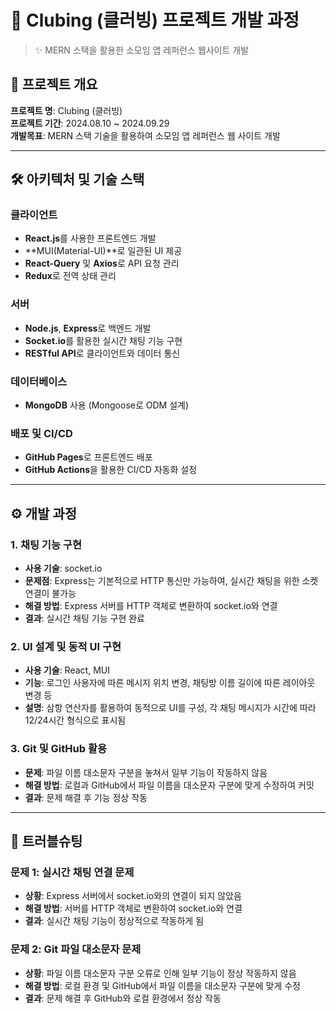 # 📌 Clubing (클러빙) 프로젝트 개발 과정

> ✨ MERN 스택을 활용한 소모임 앱 레퍼런스 웹사이트 개발

## 📖 프로젝트 개요

**프로젝트 명**: Clubing (클러빙)  
**프로젝트 기간**: 2024.08.10 ~ 2024.09.29  
**개발목표**: MERN 스택 기술을 활용하여 소모임 앱 레퍼런스 웹 사이트 개발  

---

## 🛠️ 아키텍처 및 기술 스택

### **클라이언트**  
- **React.js**를 사용한 프론트엔드 개발  
- **MUI(Material-UI)**로 일관된 UI 제공  
- **React-Query** 및 **Axios**로 API 요청 관리  
- **Redux**로 전역 상태 관리  

### **서버**  
- **Node.js**, **Express**로 백엔드 개발  
- **Socket.io**를 활용한 실시간 채팅 기능 구현  
- **RESTful API**로 클라이언트와 데이터 통신  

### **데이터베이스**  
- **MongoDB** 사용 (Mongoose로 ODM 설계)

### **배포 및 CI/CD**  
- **GitHub Pages**로 프론트엔드 배포  
- **GitHub Actions**을 활용한 CI/CD 자동화 설정  

---

## ⚙️ 개발 과정

### 1. **채팅 기능 구현**
- **사용 기술**: socket.io
- **문제점**: Express는 기본적으로 HTTP 통신만 가능하여, 실시간 채팅을 위한 소켓 연결이 불가능
- **해결 방법**: Express 서버를 HTTP 객체로 변환하여 socket.io와 연결
- **결과**: 실시간 채팅 기능 구현 완료

### 2. **UI 설계 및 동적 UI 구현**
- **사용 기술**: React, MUI
- **기능**: 로그인 사용자에 따른 메시지 위치 변경, 채팅방 이름 길이에 따른 레이아웃 변경 등
- **설명**: 삼항 연산자를 활용하여 동적으로 UI를 구성, 각 채팅 메시지가 시간에 따라 12/24시간 형식으로 표시됨

### 3. **Git 및 GitHub 활용**
- **문제**: 파일 이름 대소문자 구분을 놓쳐서 일부 기능이 작동하지 않음
- **해결 방법**: 로컬과 GitHub에서 파일 이름을 대소문자 구분에 맞게 수정하여 커밋
- **결과**: 문제 해결 후 기능 정상 작동

---

## 🔧 트러블슈팅

### **문제 1: 실시간 채팅 연결 문제**
- **상황**: Express 서버에서 socket.io와의 연결이 되지 않았음
- **해결 방법**: 서버를 HTTP 객체로 변환하여 socket.io와 연결
- **결과**: 실시간 채팅 기능이 정상적으로 작동하게 됨

### **문제 2: Git 파일 대소문자 문제**
- **상황**: 파일 이름 대소문자 구분 오류로 인해 일부 기능이 정상 작동하지 않음
- **해결 방법**: 로컬 환경 및 GitHub에서 파일 이름을 대소문자 구분에 맞게 수정
- **결과**: 문제 해결 후 GitHub와 로컬 환경에서 정상 작동
